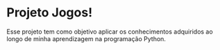 # Projeto Jogos!
Esse projeto tem como objetivo aplicar os conhecimentos adquiridos ao longo de minha aprendizagem na programação Python.
